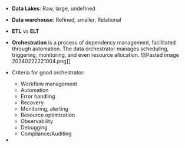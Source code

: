 - **Data Lakes**: Raw, large, undefined
- **Data warehouse**: Refined, smaller, Relational
- **ETL** vs **ELT**
- **Orchestration** is a process of dependency management, facilitated through automation. The data orchestrator manages scheduling, triggering, monitoring, and even resource allocation.
![[Pasted image 20240222221004.png]]

- Criteria for good orchestrator:
	- Workflow management
    - Automation
    - Error handling 
    - Recovery
    - Monitoring, alerting
    - Resource optimization
    - Observability
    - Debugging
    - Compliance/Auditing
- 
    
    